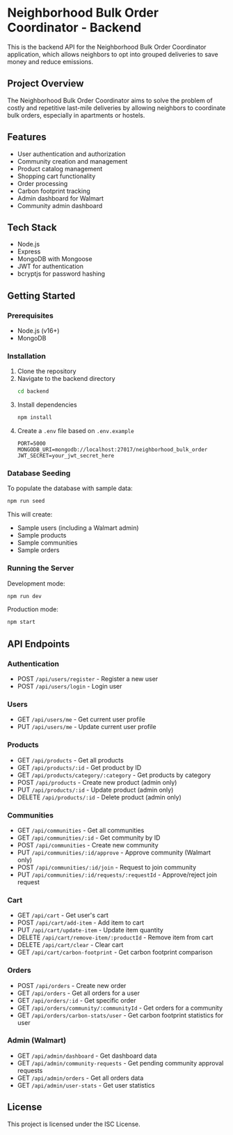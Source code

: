 # Neighborhood Bulk Order Coordinator - Backend

This is the backend API for the Neighborhood Bulk Order Coordinator application, which allows neighbors to opt into grouped deliveries to save money and reduce emissions.

## Project Overview

The Neighborhood Bulk Order Coordinator aims to solve the problem of costly and repetitive last-mile deliveries by allowing neighbors to coordinate bulk orders, especially in apartments or hostels.

## Features

- User authentication and authorization
- Community creation and management
- Product catalog management
- Shopping cart functionality
- Order processing
- Carbon footprint tracking
- Admin dashboard for Walmart
- Community admin dashboard

## Tech Stack

- Node.js
- Express
- MongoDB with Mongoose
- JWT for authentication
- bcryptjs for password hashing

## Getting Started

### Prerequisites

- Node.js (v16+)
- MongoDB

### Installation

1. Clone the repository
2. Navigate to the backend directory
   ```bash
   cd backend
   ```
3. Install dependencies
   ```bash
   npm install
   ```
4. Create a `.env` file based on `.env.example`
   ```
   PORT=5000
   MONGODB_URI=mongodb://localhost:27017/neighborhood_bulk_order
   JWT_SECRET=your_jwt_secret_here
   ```

### Database Seeding

To populate the database with sample data:

```bash
npm run seed
```

This will create:
- Sample users (including a Walmart admin)
- Sample products
- Sample communities
- Sample orders

### Running the Server

Development mode:
```bash
npm run dev
```

Production mode:
```bash
npm start
```

## API Endpoints

### Authentication
- POST `/api/users/register` - Register a new user
- POST `/api/users/login` - Login user

### Users
- GET `/api/users/me` - Get current user profile
- PUT `/api/users/me` - Update current user profile

### Products
- GET `/api/products` - Get all products
- GET `/api/products/:id` - Get product by ID
- GET `/api/products/category/:category` - Get products by category
- POST `/api/products` - Create new product (admin only)
- PUT `/api/products/:id` - Update product (admin only)
- DELETE `/api/products/:id` - Delete product (admin only)

### Communities
- GET `/api/communities` - Get all communities
- GET `/api/communities/:id` - Get community by ID
- POST `/api/communities` - Create new community
- PUT `/api/communities/:id/approve` - Approve community (Walmart only)
- POST `/api/communities/:id/join` - Request to join community
- PUT `/api/communities/:id/requests/:requestId` - Approve/reject join request

### Cart
- GET `/api/cart` - Get user's cart
- POST `/api/cart/add-item` - Add item to cart
- PUT `/api/cart/update-item` - Update item quantity
- DELETE `/api/cart/remove-item/:productId` - Remove item from cart
- DELETE `/api/cart/clear` - Clear cart
- GET `/api/cart/carbon-footprint` - Get carbon footprint comparison

### Orders
- POST `/api/orders` - Create new order
- GET `/api/orders` - Get all orders for a user
- GET `/api/orders/:id` - Get specific order
- GET `/api/orders/community/:communityId` - Get orders for a community
- GET `/api/orders/carbon-stats/user` - Get carbon footprint statistics for user

### Admin (Walmart)
- GET `/api/admin/dashboard` - Get dashboard data
- GET `/api/admin/community-requests` - Get pending community approval requests
- GET `/api/admin/orders` - Get all orders data
- GET `/api/admin/user-stats` - Get user statistics

## License

This project is licensed under the ISC License.

